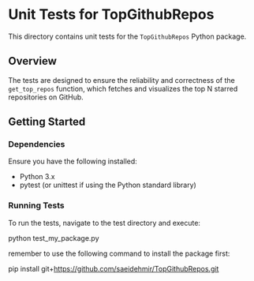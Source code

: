 # Unit Tests for TopGithubRepos

This directory contains unit tests for the `TopGithubRepos` Python package.

## Overview

The tests are designed to ensure the reliability and correctness of the `get_top_repos` function, which fetches and visualizes the top N starred repositories on GitHub.

## Getting Started

### Dependencies

Ensure you have the following installed:
- Python 3.x
- pytest (or unittest if using the Python standard library)

### Running Tests

To run the tests, navigate to the test directory and execute:

python test_my_package.py


remember to use the following command to install the package first:

pip install git+https://github.com/saeidehmir/TopGithubRepos.git